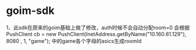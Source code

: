 # goim-sdk

1、此sdk在原来的goim基础上做了修改，auth时候不会自动分配room=0
会根据
PushClient cb = new PushClient(InetAddress.getByName("10.160.61.129"), 8080 , 1, "game");
中的game各个字母的asics生成roomId

